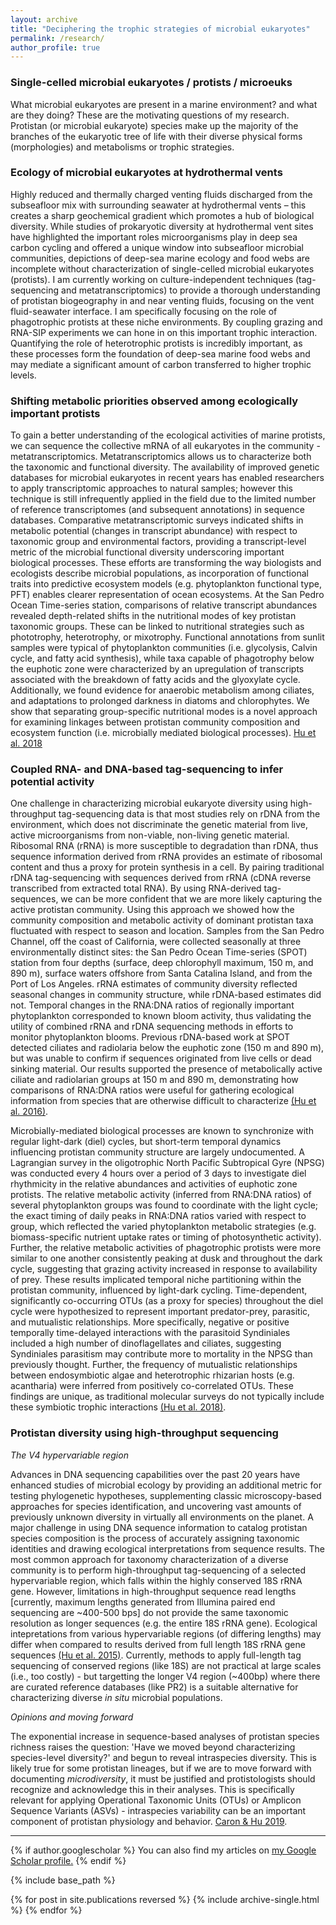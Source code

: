 ```yaml
---
layout: archive
title: "Deciphering the trophic strategies of microbial eukaryotes"
permalink: /research/
author_profile: true
---
```


### **Single-celled microbial eukaryotes / protists / microeuks**
What microbial eukaryotes are present in a marine environment? and what are they doing? These are the motivating questions of my research. Protistan (or microbial eukaryote) species make up the majority of the branches of the eukaryotic tree of life with their diverse physical forms (morphologies) and metabolisms or trophic strategies.   

### **Ecology of microbial eukaryotes at hydrothermal vents**
Highly reduced and thermally charged venting fluids discharged from the subseafloor mix with surrounding seawater at hydrothermal vents – this creates a sharp geochemical gradient which promotes a hub of biological diversity. While studies of prokaryotic diversity at hydrothermal vent sites have highlighted the important roles microorganisms play in deep sea carbon cycling and offered a unique window into subseafloor microbial communities, depictions of deep-sea marine ecology and food webs are incomplete without characterization of single-celled microbial eukaryotes (protists). I am currently working on culture-independent techniques (tag-sequencing and metatranscriptomics) to provide a thorough understanding of protistan biogeography in and near venting fluids, focusing on the vent fluid-seawater interface. 
  I am specifically focusing on the role of phagotrophic protists at these niche environments. By coupling grazing and RNA-SIP experiments we can hone in on this important trophic interaction. 
Quantifying the role of heterotrophic protists is incredibly important, as these processes form the foundation of deep-sea marine food webs and may mediate a significant amount of carbon transferred to higher trophic levels.


### **Shifting metabolic priorities observed among ecologically important protists**

To gain a better understanding of the ecological activities of marine protists, we can sequence the collective mRNA of all eukaryotes in the community - metatranscriptomics. Metatranscriptomics allows us to characterize both the taxonomic and functional diversity. The availability of improved genetic databases for microbial eukaryotes in recent years has enabled researchers to apply transcriptomic approaches to natural samples; however this technique is still infrequently applied in the field due to the limited number of reference transcriptomes (and subsequent annotations) in sequence databases. Comparative metatranscriptomic surveys indicated shifts in metabolic potential (changes in transcript abundance) with respect to taxonomic group and environmental factors, providing a transcript-level metric of the microbial functional diversity underscoring important biological processes. These efforts are transforming the way biologists and ecologists describe microbial populations, as incorporation of functional traits into predictive ecosystem models (e.g. phytoplankton functional type, PFT) enables clearer representation of ocean ecosystems. At the San Pedro Ocean Time-series station, comparisons of relative transcript abundances revealed depth-related shifts in the nutritional modes of key protistan taxonomic groups. These can be linked to nutritional strategies such as phototrophy, heterotrophy, or mixotrophy. Functional annotations from sunlit samples were typical of phytoplankton communities (i.e. glycolysis, Calvin cycle, and fatty acid synthesis), while taxa capable of phagotrophy below the euphotic zone were characterized by an upregulation of transcripts associated with the breakdown of fatty acids and the glyoxylate cycle. Additionally, we found evidence for anaerobic metabolism among ciliates, and adaptations to prolonged darkness in diatoms and chlorophytes. We show that separating group-specific nutritional modes is a novel approach for examining linkages between protistan community composition and ecosystem function (i.e. microbially mediated biological processes).
[Hu et al. 2018](https://onlinelibrary.wiley.com/doi/abs/10.1111/1462-2920.14259)

### **Coupled RNA- and DNA-based tag-sequencing to infer potential activity**

One challenge in characterizing microbial eukaryote diversity using high-throughput tag-sequencing data is that most studies rely on rDNA from the environment, which does not discriminate the genetic material from live, active microorganisms from non-viable, non-living genetic material. Ribosomal RNA (rRNA) is more susceptible to degradation than rDNA, thus sequence information derived from rRNA provides an estimate of ribosomal content and thus a proxy for protein synthesis in a cell. By pairing traditional rDNA tag-sequencing with sequences derived from rRNA (cDNA reverse transcribed from extracted total RNA). By using RNA-derived tag-sequences, we can be more confident that we are more likely capturing the active protistan community. Using this approach we showed how the community composition and metabolic activity of dominant protistan taxa fluctuated with respect to season and location. Samples from the San Pedro Channel, off the coast of California, were collected seasonally at three environmentally distinct sites: the San Pedro Ocean Time-series (SPOT) station from four depths (surface, deep chlorophyll maximum, 150 m, and 890 m), surface waters offshore from Santa Catalina Island, and from the Port of Los Angeles. rRNA estimates of community diversity reflected seasonal changes in community structure, while rDNA-based estimates did not. Temporal changes in the RNA:DNA ratios of regionally important phytoplankton corresponded to known bloom activity, thus validating the utility of combined rRNA and rDNA sequencing methods in efforts to monitor phytoplankton blooms. Previous rDNA-based work at SPOT detected ciliates and radiolaria below the euphotic zone (150 m and 890 m), but was unable to confirm if sequences originated from live cells or dead sinking material. Our results supported the presence of metabolically active ciliate and radiolarian groups at 150 m and 890 m, demonstrating how comparisons of RNA:DNA ratios were useful for gathering ecological information from species that are otherwise difficult to characterize [(Hu et al. 2016)](https://academic.oup.com/femsec/article/92/4/fiw050/2197988).   

Microbially-mediated biological processes are known to synchronize with regular light-dark (diel) cycles, but short-term temporal dynamics influencing protistan community structure are largely undocumented. A Lagrangian survey in the oligotrophic North Pacific Subtropical Gyre (NPSG) was conducted every 4 hours over a period of 3 days to investigate diel rhythmicity in the relative abundances and activities of euphotic zone protists. The relative metabolic activity (inferred from RNA:DNA ratios) of several phytoplankton groups was found to coordinate with the light cycle; the exact timing of daily peaks in RNA:DNA ratios varied with respect to group, which reflected the varied phytoplankton metabolic strategies (e.g. biomass-specific nutrient uptake rates or timing of photosynthetic activity). Further, the relative metabolic activities of phagotrophic protists were more similar to one another consistently peaking at dusk and throughout the dark cycle, suggesting that grazing activity increased in response to availability of prey. These results implicated temporal niche partitioning within the protistan community, influenced by light-dark cycling. Time-dependent, significantly co-occurring OTUs (as a proxy for species) throughout the diel cycle were hypothesized to represent important predator-prey, parasitic, and mutualistic relationships. More specifically, negative or positive temporally time-delayed interactions with the parasitoid Syndiniales included a high number of dinoflagellates and ciliates, suggesting Syndiniales parasitism may contribute more to mortality in the NPSG than previously thought. Further, the frequency of mutualistic relationships between endosymbiotic algae and heterotrophic rhizarian hosts (e.g. acantharia) were inferred from positively co-correlated OTUs. These findings are unique, as traditional molecular surveys do not typically include these symbiotic trophic interactions [(Hu et al. 2018)](https://www.frontiersin.org/articles/10.3389/fmars.2018.00351/abstract).

### **Protistan diversity using high-throughput sequencing**

_The V4 hypervariable region_

Advances in DNA sequencing capabilities over the past 20 years have enhanced studies of microbial ecology by providing an additional metric for testing phylogenetic hypotheses, supplementing classic microscopy-based approaches for species identification, and uncovering vast amounts of previously unknown diversity in virtually all environments on the planet. A major challenge in using DNA sequence information to catalog protistan species composition is the process of accurately assigning taxonomic identities and drawing ecological interpretations from sequence results. The most common approach for taxonomy characterization of a diverse community is to perform high-throughput tag-sequencing of a selected hypervariable region, which falls within the highly conserved 18S rRNA gene. However, limitations in high-throughput sequence read lengths [currently, maximum lengths generated from Illumina paired end sequencing are ~400-500 bps] do not provide the same taxonomic resolution as longer sequences (e.g. the entire 18S rRNA gene). Ecological intepretations from various hypervariable regions (of differing lengths) may differ when compared to results derived from full length 18S rRNA gene sequences [(Hu et al. 2015)](https://onlinelibrary.wiley.com/doi/abs/10.1111/jeu.12217). Currently, methods to apply full-length tag sequencing of conserved regions (like 18S) are not practical at large scales (i.e., too costly) - but targetting the longer V4 region (~400bp) where there are curated reference databases (like PR2) is a suitable alternative for characterizing diverse _in situ_ microbial populations.

_Opinions and moving forward_

The exponential increase in sequence-based analyses of protistan species richness raises the question: 'Have we moved beyond characterizing species-level diversity?' and begun to reveal intraspecies diversity. This is likely true for some protistan lineages, but if we are to move forward with documenting _microdiversity_, it must be justified and protistologists should recognize and acknowledge this in their analyses. This is specifically relevant for applying Operational Taxonomic Units (OTUs) or Amplicon Sequence Variants (ASVs) - intraspecies variability can be an important component of protistan physiology and behavior. [Caron & Hu 2019](https://www.sciencedirect.com/science/article/abs/pii/S0966842X18302324).

***

{% if author.googlescholar %}
  You can also find my articles on <u><a href="{{author.googlescholar}}">my Google Scholar profile</a>.</u>
{% endif %}

{% include base_path %}

{% for post in site.publications reversed %}
  {% include archive-single.html %}
{% endfor %}

